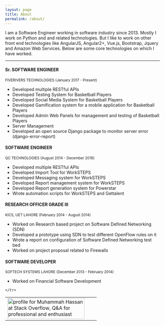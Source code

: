 ```yaml
---
layout: page
title: About
permalink: /about/
---
```


I am a Software Engineer working in software industry since 2013. Mostly I work on Python and and related technologies. But I like to work on other front end technologies like AngularJS, Angular2+, Vue.js, Bootstrap, Jquery and Amazon Web Services. Below are some core technologies on which I have worked.

***

#### Sr. SOFTWARE ENGINEER
<small>FIVERIVERS TECHNOLOGIES (January 2017 - Present)</small>

- Developed multiple RESTful APIs
- Developed Testing System for Basketball Players
- Developed Social Media System for Basketball Players
- Developed Gamification system for a mobile application for Basketball Players
- Developed Admin Web Panels for management and testing of Basketball Players
- Server Management
- Developed an open source Django package to monitor server error (django-error-report)

#### SOFTWARE ENGINEER
<small>QC TECHNOLOGIES (August 2014 - December 2016)</small>

- Developed multiple RESTful APIs
- Developed Import Tool for WorkSTEPS
- Developed Messaging system for WorkSTEPS
- Developed Report management system for WorkSTEPS
- Developed Report generation system for Powerstar
- Wrote automation scripts for WorkSTEPS and Gettalent

#### RESEARCH OFFICER GRADE III
<small>KICS, UET LAHORE (February 2014 - August 2014)</small>

- Worked on Research based project on Software Defined Networking (SDN)
- Developed a prototype using SDN to test different OpenFlow rules on it
- Wrote a report on configuration of Software Defined Networking test bed
- Worked on project proposal related to Firewalls

#### SOFTWARE DEVELOPER
<small>SOFTECH SYSTEMS LAHORE (December 2013 - February 2014)</small>

- Worked on Financial Software Development

<table style="width: 100%">
    <tr>
        <td>
            <a href="https://stackoverflow.com/users/5532516/muhammad-hassan">
                <img style="margin-left: 0;" src="https://stackoverflow.com/users/flair/5532516.png?theme=clean" width="250" height="68" alt="profile for Muhammah Hassan at Stack Overflow, Q&amp;A for professional and enthusiast programmers" title="profile for Muhammah Hassan at Stack Overflow, Q&amp;A for professional and enthusiast programmers">
            </a>
        </td>
        <td>
            <a href="https://github.com/mhsiddiqui/">
                <i class="fi-xnsux4-github" style="color: black;"></i>
            </a>
        </td>
        <td>
            <a href="https://mhsiddiqui.github.io/resume/">
                <i class="fi-snlux4-user-circle-solid" style="color: black;"></i>
            </a>
        </td>

    </tr>
</table>